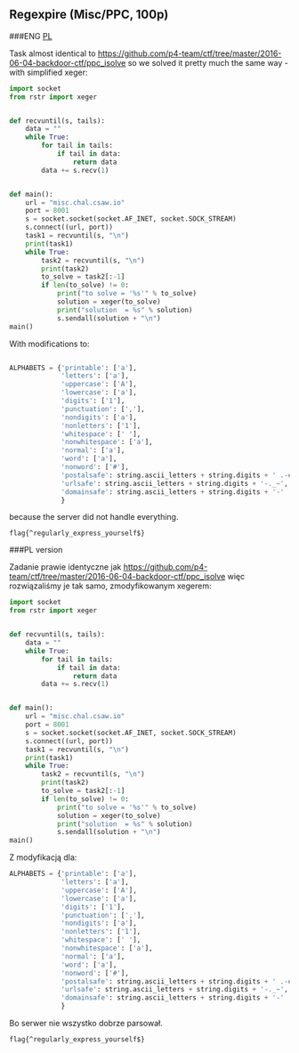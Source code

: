 ## Regexpire (Misc/PPC, 100p)

###ENG
[PL](#pl-version)

Task almost identical to https://github.com/p4-team/ctf/tree/master/2016-06-04-backdoor-ctf/ppc_isolve so we solved it pretty much the same way - with simplified xeger:

```python
import socket
from rstr import xeger


def recvuntil(s, tails):
    data = ""
    while True:
        for tail in tails:
            if tail in data:
                return data
        data += s.recv(1)


def main():
    url = "misc.chal.csaw.io"
    port = 8001
    s = socket.socket(socket.AF_INET, socket.SOCK_STREAM)
    s.connect((url, port))
    task1 = recvuntil(s, "\n")
    print(task1)
    while True:
        task2 = recvuntil(s, "\n")
        print(task2)
        to_solve = task2[:-1]
        if len(to_solve) != 0:
            print("to solve = '%s'" % to_solve)
            solution = xeger(to_solve)
            print("solution  = %s" % solution)
            s.sendall(solution + "\n")
main()
```

With modifications to:

```python

ALPHABETS = {'printable': ['a'],
             'letters': ['a'],
             'uppercase': ['A'],
             'lowercase': ['a'],
             'digits': ['1'],
             'punctuation': [','],
             'nondigits': ['a'],
             'nonletters': ['1'],
             'whitespace': [' '],
             'nonwhitespace': ['a'],
             'normal': ['a'],
             'word': ['a'],
             'nonword': ['#'],
             'postalsafe': string.ascii_letters + string.digits + ' .-#/',
             'urlsafe': string.ascii_letters + string.digits + '-._~',
             'domainsafe': string.ascii_letters + string.digits + '-'
             }
```

because the server did not handle everything.

`flag{^regularly_express_yourself$}`

###PL version

Zadanie prawie identyczne jak https://github.com/p4-team/ctf/tree/master/2016-06-04-backdoor-ctf/ppc_isolve więc rozwiązaliśmy je tak samo, zmodyfikowanym xegerem:

```python
import socket
from rstr import xeger


def recvuntil(s, tails):
    data = ""
    while True:
        for tail in tails:
            if tail in data:
                return data
        data += s.recv(1)


def main():
    url = "misc.chal.csaw.io"
    port = 8001
    s = socket.socket(socket.AF_INET, socket.SOCK_STREAM)
    s.connect((url, port))
    task1 = recvuntil(s, "\n")
    print(task1)
    while True:
        task2 = recvuntil(s, "\n")
        print(task2)
        to_solve = task2[:-1]
        if len(to_solve) != 0:
            print("to solve = '%s'" % to_solve)
            solution = xeger(to_solve)
            print("solution  = %s" % solution)
            s.sendall(solution + "\n")
main()
```

Z modyfikacją dla:

```python
ALPHABETS = {'printable': ['a'],
             'letters': ['a'],
             'uppercase': ['A'],
             'lowercase': ['a'],
             'digits': ['1'],
             'punctuation': [','],
             'nondigits': ['a'],
             'nonletters': ['1'],
             'whitespace': [' '],
             'nonwhitespace': ['a'],
             'normal': ['a'],
             'word': ['a'],
             'nonword': ['#'],
             'postalsafe': string.ascii_letters + string.digits + ' .-#/',
             'urlsafe': string.ascii_letters + string.digits + '-._~',
             'domainsafe': string.ascii_letters + string.digits + '-'
             }
```

Bo serwer nie wszystko dobrze parsował.

`flag{^regularly_express_yourself$}`